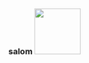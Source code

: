 ### salom <img src="https://media2.giphy.com/media/Q7LHmoFwVP6Yc1swZs/200w.webp?cid=ecf05e47w0fvx0l72g7iqxe8rmvqofvspa83cgy0kh286jwb&rid=200w.webp&ct=s" width="92px">
